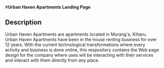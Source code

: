#**Urban Haven Apartments Landing Page**

## Description

Urban Haven Apartments are apartments located in Murang'a, Kiharu. Urban Haven Apartments have been in the house renting business for over 12 years. With the current technological transformations where every activity and business is done online, this respository contains the Web page design for the company where uses will be interacting with their services and interact with them directly from any place.